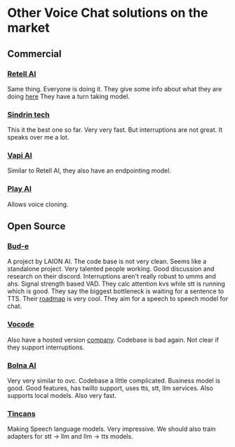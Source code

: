 # Other Voice Chat solutions on the market

## Commercial

### [Retell AI](https://www.retellai.com/)

Same thing. Everyone is doing it. They give some info about 
what they are doing [here](https://docs.retellai.com/blog/build-voice-agent)
They have a turn taking model.

### [Sindrin tech](https://smarterchild.chat/)

This it the best one so far. Very very fast.
But interruptions are not great. It speaks over me a lot.

### [Vapi AI](https://vapi.ai/)

Similar to Retell AI, they also have an endpointing model.

### [Play AI](https://play.ai/)

Allows voice cloning.


## Open Source

### [Bud-e](https://github.com/LAION-AI/natural_voice_assistant)

A project by LAION AI. The code base is not very clean.
Seems like a standalone project. Very talented people working.
Good discussion and research on their discord.
Interruptions aren't really robust to umms and ahs.
Signal strength based VAD. They calc attention kvs while 
stt is running which is good. They say the biggest bottleneck 
is waiting for a sentence to TTS.
Their [roadmap](https://laion.ai/blog/bud-e/#a-roadmap-towards-empathic--natural-ai-voice-assistants) is very cool. 
They aim for a speech to speech model for chat.

### [Vocode](https://github.com/vocodedev/vocode-python)

Also have a hosted version [company](https://www.vocode.dev/).
Codebase is bad again. Not clear if they support interruptions.

### [Bolna AI](https://github.com/bolna-ai/bolna)

Very very similar to ovc. Codebase a little complicated. 
Business model is good. Good features, has twillo support,
uses tts, stt, llm services. Also supports local models.
Also very fast. 


### [Tincans](https://tincans.ai/)

Making Speech language models. Very impressive.
We should also train adapters for stt -> llm and llm -> tts models.
